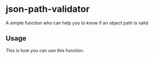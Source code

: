 json-path-validator
===================

A simple function who can help you to know if an object path is valid

Usage
-----
This is how you can use this function.

``` html

  






```
